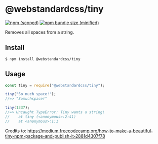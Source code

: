# @webstandardcss/tiny

[![npm (scoped)](https://img.shields.io/npm/v/@webstandardcss/tiny.svg)](https://www.npmjs.com/package/@webstandardcss/tiny)
[![npm bundle size (minified)](https://img.shields.io/bundlephobia/min/@webstandardcss/tiny.svg)](https://www.npmjs.com/package/@webstandardcss/tiny)

Removes all spaces from a string.

## Install

```
$ npm install @webstandardcss/tiny
```

## Usage

```js
const tiny = require("@webstandardcss/tiny");

tiny("So much space!");
//=> "Somuchspace!"

tiny(1337);
//=> Uncaught TypeError: Tiny wants a string!
//    at tiny (<anonymous>:2:41)
//    at <anonymous>:1:1
```
Credits to: https://medium.freecodecamp.org/how-to-make-a-beautiful-tiny-npm-package-and-publish-it-2881d4307f78
